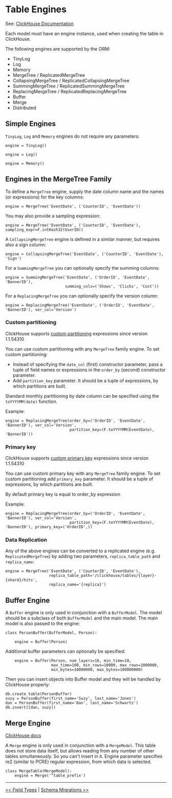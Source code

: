 Table Engines
=============

See: [ClickHouse Documentation](https://clickhouse.tech/docs/en/engines/table-engines/)

Each model must have an engine instance, used when creating the table in ClickHouse.

The following engines are supported by the ORM:

- TinyLog
- Log
- Memory
- MergeTree / ReplicatedMergeTree
- CollapsingMergeTree / ReplicatedCollapsingMergeTree
- SummingMergeTree / ReplicatedSummingMergeTree
- ReplacingMergeTree / ReplicatedReplacingMergeTree
- Buffer
- Merge
- Distributed


Simple Engines
--------------

`TinyLog`, `Log` and `Memory` engines do not require any parameters:

    engine = TinyLog()

    engine = Log()

    engine = Memory()


Engines in the MergeTree Family
-------------------------------

To define a `MergeTree` engine, supply the date column name and the names (or expressions) for the key columns:

    engine = MergeTree('EventDate', ('CounterID', 'EventDate'))

You may also provide a sampling expression:

    engine = MergeTree('EventDate', ('CounterID', 'EventDate'), sampling_expr=F.intHash32(UserID))

A `CollapsingMergeTree` engine is defined in a similar manner, but requires also a sign column:

    engine = CollapsingMergeTree('EventDate', ('CounterID', 'EventDate'), 'Sign')

For a `SummingMergeTree` you can optionally specify the summing columns:

    engine = SummingMergeTree('EventDate', ('OrderID', 'EventDate', 'BannerID'),
                              summing_cols=('Shows', 'Clicks', 'Cost'))

For a `ReplacingMergeTree` you can optionally specify the version column:

    engine = ReplacingMergeTree('EventDate', ('OrderID', 'EventDate', 'BannerID'), ver_col='Version')

### Custom partitioning

ClickHouse supports [custom partitioning](https://clickhouse.tech/docs/en/engines/table-engines/mergetree-family/custom-partitioning-key/) expressions since version 1.1.54310

You can use custom partitioning with any `MergeTree` family engine.
To set custom partitioning:

* Instead of specifying the `date_col` (first) constructor parameter, pass a tuple of field names or expressions in the `order_by` (second) constructor parameter.
* Add `partition_key` parameter. It should be a tuple of expressions, by which partitions are built.

Standard monthly partitioning by date column can be specified using the `toYYYYMM(date)` function.

Example:

    engine = ReplacingMergeTree(order_by=('OrderID', 'EventDate', 'BannerID'), ver_col='Version',
                                partition_key=(F.toYYYYMM(EventDate), 'BannerID'))


### Primary key
ClickHouse supports [custom primary key](https://clickhouse.tech/docs/en/engines/table-engines/mergetree-family/mergetree/#primary-keys-and-indexes-in-queries) expressions since version 1.1.54310

You can use custom primary key with any `MergeTree` family engine.
To set custom partitioning add `primary_key` parameter. It should be a tuple of expressions, by which partitions are built.

By default primary key is equal to order_by expression

Example:

    engine = ReplacingMergeTree(order_by=('OrderID', 'EventDate', 'BannerID'), ver_col='Version',
                                partition_key=(F.toYYYYMM(EventDate), 'BannerID'), primary_key=('OrderID',))

### Data Replication

Any of the above engines can be converted to a replicated engine (e.g. `ReplicatedMergeTree`) by adding two parameters, `replica_table_path` and `replica_name`:

    engine = MergeTree('EventDate', ('CounterID', 'EventDate'),
                       replica_table_path='/clickhouse/tables/{layer}-{shard}/hits',
                       replica_name='{replica}')


Buffer Engine
-------------

A `Buffer` engine is only used in conjunction with a `BufferModel`.
The model should be a subclass of both `BufferModel` and the main model.
The main model is also passed to the engine:

    class PersonBuffer(BufferModel, Person):

        engine = Buffer(Person)

Additional buffer parameters can optionally be specified:

        engine = Buffer(Person, num_layers=16, min_time=10,
                        max_time=100, min_rows=10000, max_rows=1000000,
                        min_bytes=10000000, max_bytes=100000000)

Then you can insert objects into Buffer model and they will be handled by ClickHouse properly:

    db.create_table(PersonBuffer)
    suzy = PersonBuffer(first_name='Suzy', last_name='Jones')
    dan = PersonBuffer(first_name='Dan', last_name='Schwartz')
    db.insert([dan, suzy])


Merge Engine
-------------

[ClickHouse docs](https://clickhouse.tech/docs/en/operations/table_engines/merge/)

A `Merge` engine is only used in conjunction with a `MergeModel`.
This table does not store data itself, but allows reading from any number of other tables simultaneously. So you can't insert in it.
Engine parameter specifies re2 (similar to PCRE) regular expression, from which data is selected.

    class MergeTable(MergeModel):
        engine = Merge('^table_prefix')


---

[<< Field Types](field_types.md) | [Schema Migrations >>](schema_migrations.md)